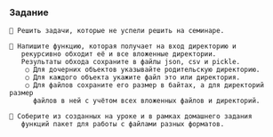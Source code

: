 ### Задание 
    📌 Решить задачи, которые не успели решить на семинаре. 

    📌 Напишите функцию, которая получает на вход директорию и 
       рекурсивно обходит её и все вложенные директории. 
       Результаты обхода сохраните в файлы json, csv и pickle. 
        ○ Для дочерних объектов указывайте родительскую директорию. 
        ○ Для каждого объекта укажите файл это или директория. 
        ○ Для файлов сохраните его размер в байтах, а для директорий размер 
          файлов в ней с учётом всех вложенных файлов и директорий.

    📌 Соберите из созданных на уроке и в рамках домашнего задания 
       функций пакет для работы с файлами разных форматов.

